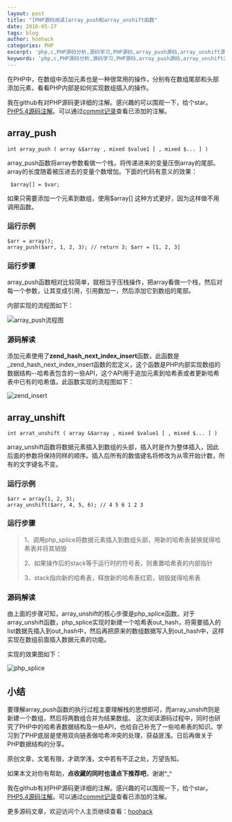 ```yaml
---
layout: post
title: "[PHP源码阅读]array_push和array_unshift函数"
date: 2016-05-27
tags: blog
author: hoohack
categories: PHP
excerpt: 'php,c,PHP源码分析,源码学习,PHP源码,array_push源码,array_unshift源码,php array_push源码,php array_unshift源码,php源码阅读,PHP源码阅读'
keywords: 'php,c,PHP源码分析,源码学习,PHP源码,array_push源码,array_unshift源码,php array_push源码,php array_unshift源码,php源码阅读,PHP源码阅读'
---
```


在PHP中，在数组中添加元素也是一种很常用的操作，分别有在数组尾部和头部添加元素，看看PHP内部是如何实现数组插入的操作。


我在github有对PHP源码更详细的注解。感兴趣的可以围观一下，给个star。[PHP5.4源码注解](https://github.com/read-php-src/read-php-src)。可以通过[commit记录](https://github.com/read-php-src/read-php-src/commits/master)查看已添加的注解。
 
## array_push

    int array_push ( array &$array , mixed $value1 [ , mixed $... ] )

array_push函数将array参数看做一个栈，将传递进来的变量压倒array的尾部。array的长度随着被压进去的变量个数增加。下面的代码有意义的效果：

     $array[] = $var; 



如果只需要添加一个元素到数组，使用$array[] 这种方式更好，因为这样做不用调用函数。

### 运行示例

    $arr = array();
    array_push($arr, 1, 2, 3); // return 3; $arr = [1, 2, 3]

### 运行步骤

array_push函数相对比较简单，就相当于压栈操作，把array看做一个栈，然后对每一个参数，让其变成引用，引用数加一，然后添加它到数组的尾部。

内部实现的流程图如下：

![array_push流程图](http://7u2eqw.com1.z0.glb.clouddn.com/array_push.png)

### 源码解读

添加元素使用了**zend_hash_next_index_insert**函数，此函数是_zend_hash_next_index_insert函数的宏定义，这个函数是PHP内部实现数组的数据结构--哈希表包含的一些API，这个API用于追加元素到哈希表或者更新哈希表中已有的哈希值。此函数实现的流程图如下：

![zend_insert](http://7u2eqw.com1.z0.glb.clouddn.com/zend_insert.png)


## array_unshift

    int arrat_unshift ( array &$array , mixed $value1 [ , mixed $... ] )

array_unshift函数将数据元素插入到数组的头部，插入时是作为整体插入，因此后面的参数将保持同样的顺序。插入后所有的数值键名将修改为从零开始计数，所有的文字键名不变。

### 运行示例

    $arr = array(1, 2, 3);
    array_unshift($arr, 4, 5, 6); // 4 5 6 1 2 3

### 运行步骤

> 1、调用php_splice将数据元素插入到数组头部，用新的哈希表替换就得哈希表并将其销毁
> 
> 2、如果操作后的stack等于运行时的符号表，则重置哈希表的内部指针
> 
> 3、stack指向新的哈希表，释放新的哈希表红箭，销毁就得哈希表

### 源码解读

由上面的步骤可知，array_unshift的核心步骤是php_splice函数。对于array_unshift函数，php_splice实现时新建一个哈希表out_hash，将需要插入的list数据先插入到out_hash中，然后再把原来的数组数据写入到out_hash中，这样实现在数组前面插入数据元素的功能。

实现的效果图如下：

![php_splice](http://7u2eqw.com1.z0.glb.clouddn.com/php_splice.png)

## 小结

要理解array_push函数的执行过程主要理解栈的思想即可，而array_unshift则是新建一个数组，然后将两数组合并为结果数组。
这次阅读源码过程中，同时也研究了PHP中的哈希表数据结构及一些API，也给自己补充了一些哈希表的知识。学习到了PHP底层是使用双向链表做哈希冲突的处理，获益匪浅。日后再做关于PHP数据结构的分享。

 
原创文章，文笔有限，才疏学浅，文中若有不正之处，万望告知。

如果本文对你有帮助，**点收藏的同时也请点下推荐吧**，谢谢^_^

 

我在github有对PHP源码更详细的注解。感兴趣的可以围观一下，给个star。[PHP5.4源码注解](https://github.com/read-php-src/read-php-src)。可以通过[commit记录](https://github.com/read-php-src/read-php-src/commits/master)查看已添加的注解。


更多源码文章，欢迎访问个人主页继续查看：[hoohack](https://www.hoohack.me)
